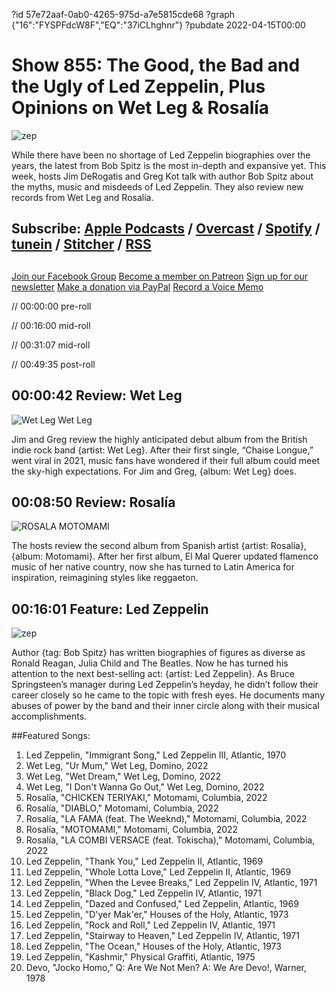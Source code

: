 ?id 57e72aaf-0ab0-4265-975d-a7e5815cde68
?graph {"16":"FYSPFdcW8F","EQ":"37iCLhghnr"}
?pubdate 2022-04-15T00:00
# Show 855: The Good, the Bad and the Ugly of Led Zeppelin, Plus Opinions on Wet Leg & Rosalía
![zep](https://static.soundopinions.org/images/2022/zep.jpeg)

While there have been no shortage of Led Zeppelin biographies over the years, the latest from Bob Spitz is the most in-depth and expansive yet. This week, hosts Jim DeRogatis and Greg Kot talk with author Bob Spitz about the myths, music and misdeeds of Led Zeppelin. They also review new records from Wet Leg and Rosalía.

## Subscribe: [Apple Podcasts](https://itunes.apple.com/us/podcast/sound-opinions/id94793843) / [Overcast](https://overcast.fm/itunes94793843/sound-opinions) / [Spotify](https://open.spotify.com/show/1kNR8YL7TBrQuRxDdS4wtU) / [tunein](https://tunein.com/podcasts/Music-Podcasts/Sound-Opinions-p60273/) / [Stitcher](http://www.stitcher.com/podcast/sound-opinions) / [RSS](https://feeds.simplecast.com/Nn6fjnB0)


##
[Join our Facebook Group](https://bit.ly/3sivr9T)
[Become a member on Patreon](https://bit.ly/3slWZvc)
[Sign up for our newsletter](https://bit.ly/3eEvRnG)
[Make a donation via PayPal](https://bit.ly/3dmt9lU)
[Record a Voice Memo](https://bit.ly/2RyD5Ah)


// 00:00:00 pre-roll

// 00:16:00 mid-roll

// 00:31:07 mid-roll

// 00:49:35 post-roll



## 00:00:42 Review: Wet Leg

![Wet Leg Wet Leg](https://static.soundopinions.org/assets/855/162.jpg)

Jim and Greg review the highly anticipated debut album from the British indie rock band {artist: Wet Leg}. After their first single, “Chaise Longue,” went viral in 2021, music fans have wondered if their full album could meet the sky-high expectations. For Jim and Greg, {album: Wet Leg} does. 


## 00:08:50 Review: Rosalía

![ROSALA MOTOMAMI](https://static.soundopinions.org/assets/855/EQ2.jpg)

The hosts review the second album from Spanish artist {artist: Rosalía}, {album: Motomami}. After her first album, El Mal Querer updated flamenco music of her native country, now she has turned to Latin America for inspiration, reimagining styles like reggaeton.


## 00:16:01 Feature: Led Zeppelin
![zep](https://static.soundopinions.org/images/2022/zep.jpeg)

Author {tag: Bob Spitz} has written biographies of figures as diverse as Ronald Reagan, Julia Child and The Beatles. Now he has turned his attention to the next best-selling act: {artist: Led Zeppelin}. As Bruce Springsteen’s manager during Led Zeppelin’s heyday, he didn’t follow their career closely so he came to the topic with fresh eyes. He documents many abuses of power by the band and their inner circle along with their musical accomplishments.



##Featured Songs:
1. Led Zeppelin, "Immigrant Song," Led Zeppelin III, Atlantic, 1970
1. Wet Leg, "Ur Mum," Wet Leg, Domino, 2022
1. Wet Leg, "Wet Dream," Wet Leg, Domino, 2022
1. Wet Leg, "I Don't Wanna Go Out," Wet Leg, Domino, 2022
1. Rosalía, "CHICKEN TERIYAKI," Motomami, Columbia, 2022
1. Rosalía, "DIABLO," Motomami, Columbia, 2022
1. Rosalía, "LA FAMA (feat. The Weeknd)," Motomami, Columbia, 2022
1. Rosalía, "MOTOMAMI," Motomami, Columbia, 2022
1. Rosalía, "LA COMBI VERSACE (feat. Tokischa)," Motomami, Columbia, 2022
1. Led Zeppelin, "Thank You," Led Zeppelin II, Atlantic, 1969
1. Led Zeppelin, "Whole Lotta Love," Led Zeppelin II, Atlantic, 1969
1. Led Zeppelin, "When the Levee Breaks," Led Zeppelin IV, Atlantic, 1971
1. Led Zeppelin, "Black Dog," Led Zeppelin IV, Atlantic, 1971
1. Led Zeppelin, "Dazed and Confused," Led Zeppelin, Atlantic, 1969
1. Led Zeppelin, "D'yer Mak'er," Houses of the Holy, Atlantic, 1973
1. Led Zeppelin, "Rock and Roll," Led Zeppelin IV, Atlantic, 1971
1. Led Zeppelin, "Stairway to Heaven," Led Zeppelin IV, Atlantic, 1971
1. Led Zeppelin, "The Ocean," Houses of the Holy, Atlantic, 1973
1. Led Zeppelin, "Kashmir," Physical Graffiti, Atlantic, 1975
1. Devo, "Jocko Homo," Q: Are We Not Men? A: We Are Devo!, Warner, 1978
